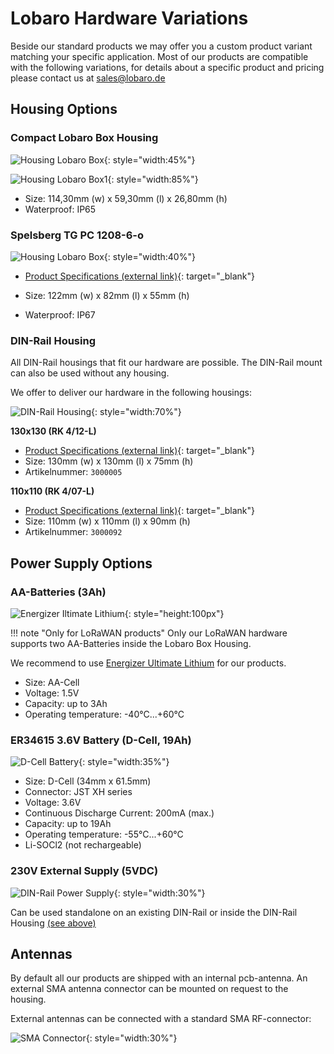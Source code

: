 # Lobaro Hardware Variations

Beside our standard products we may offer you a custom product variant matching your specific application.
Most of our products are compatible with the following variations, for details about a specific product
and pricing please contact us at [sales@lobaro.de](mailto:sales@lobaro.de)

## Housing Options

### Compact Lobaro Box Housing
![Housing Lobaro Box](img/housing-lobaro-box.png){: style="width:45%"}

![Housing Lobaro Box1](img/1.png){: style="width:85%"}


* Size: 114,30mm (w) x 59,30mm (l) x 26,80mm (h)
* Waterproof: IP65 

### Spelsberg TG PC 1208-6-o

![Housing Lobaro Box](img/housing-spelsberg-closed.jpg){: style="width:40%"}

* [Product Specifications (external link)](https://www.spelsberg.com/nc/product/an/20040401//){: target="_blank"}

* Size: 122mm (w) x 82mm (l) x 55mm (h)
* Waterproof: IP67

### DIN-Rail Housing

All DIN-Rail housings that fit our hardware are possible. The DIN-Rail mount can also be used without any housing.

We offer to deliver our hardware in the following housings:

![DIN-Rail Housing](img/housing-spelsberg-din-rail-130x130.jpg){: style="width:70%"}

**130x130 (RK 4/12-L)**

* [Product Specifications (external link)](https://www.spelsberg.de/produkt/p/rk-412-l-leergehaeuse/an/61390601/cHash/faa47391816be2ba3b9c866cfd17a000/){: target="_blank"}
* Size: 130mm (w) x 130mm (l) x 75mm (h)
* Artikelnummer: `3000005`

**110x110 (RK 4/07-L)**

* [Product Specifications (external link)](https://www.spelsberg.de/nc/produkt/an/61990701/){: target="_blank"}
* Size: 110mm (w) x 110mm (l) x 90mm (h)
* Artikelnummer: `3000092`

## Power Supply Options

### AA-Batteries (3Ah)

![Energizer Iltimate Lithium](img/battery-energizer_ultimate_lithium_cell_aa.png){: style="height:100px"}

!!! note "Only for LoRaWAN products"
    Only our LoRaWAN hardware supports two AA-Batteries inside the Lobaro Box Housing.

We recommend to use [Energizer Ultimate Lithium](https://www.energizer.eu/de/product/energizer-ultimate-lithium-aa/) for our products.

* Size: AA-Cell
* Voltage: 1.5V
* Capacity: up to 3Ah
* Operating temperature: -40°C...+60°C

### ER34615 3.6V Battery (D-Cell, 19Ah)

![D-Cell Battery](img/er34615-xh.png){: style="width:35%"}

* Size: D-Cell (34mm x 61.5mm)
* Connector: JST XH series
* Voltage: 3.6V
* Continuous Discharge Current: 200mA (max.)
* Capacity: up to 19Ah
* Operating temperature: -55°C...+60°C
* Li-SOCl2 (not rechargeable)

### 230V External Supply (5VDC)

![DIN-Rail Power Supply](img/mean-well-netzteil.jpg){: style="width:30%"}

Can be used standalone on an existing DIN-Rail or inside the DIN-Rail Housing [(see above)](#din-rail-housing)

## Antennas

By default all our products are shipped with an internal pcb-antenna. 
An external SMA antenna connector can be mounted on request to the housing.

External antennas can be connected with a standard SMA RF-connector:

![SMA Connector](img/sma-connector.jpg){: style="width:30%"}
